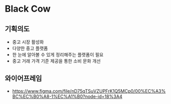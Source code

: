# Black Cow
## 기획의도
- 중고 시장 활성화
- 다양한 중고 플랫폼
- 한 눈에 알아볼 수 있게 정리해주는 플랫폼이 필요
- 중고 거래 가격 기준 제공을 통한 소비 문화 개선
## 와이어프레임
- https://www.figma.com/file/nD75qTSuVZUPFrK1Q5MCp0/00%EC%A3%BC%EC%B0%A8-1%EC%A1%B0?node-id=18%3A4
